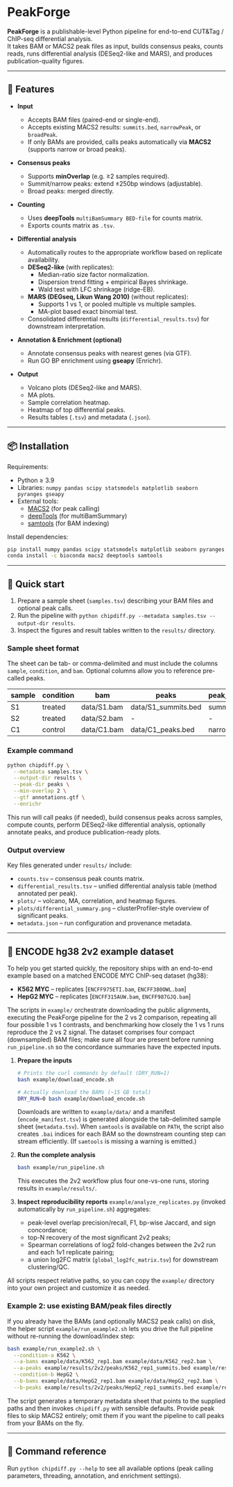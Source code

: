 # PeakForge

**PeakForge** is a publishable-level Python pipeline for end-to-end CUT&Tag / ChIP-seq differential analysis.  
It takes BAM or MACS2 peak files as input, builds consensus peaks, counts reads, runs differential analysis (DESeq2-like and MARS), and produces publication-quality figures.

---

## 🚀 Features

- **Input**
  - Accepts BAM files (paired-end or single-end).
  - Accepts existing MACS2 results: `summits.bed`, `narrowPeak`, or `broadPeak`.
  - If only BAMs are provided, calls peaks automatically via **MACS2** (supports narrow or broad peaks).

- **Consensus peaks**
  - Supports **minOverlap** (e.g. ≥2 samples required).
  - Summit/narrow peaks: extend ±250bp windows (adjustable).
  - Broad peaks: merged directly.

- **Counting**
  - Uses **deepTools** `multiBamSummary BED-file` for counts matrix.
  - Exports counts matrix as `.tsv`.

- **Differential analysis**
  - Automatically routes to the appropriate workflow based on replicate availability.
  - **DESeq2-like** (with replicates):
    - Median-ratio size factor normalization.
    - Dispersion trend fitting + empirical Bayes shrinkage.
    - Wald test with LFC shrinkage (ridge-EB).
  - **MARS (DEGseq, Likun Wang 2010)** (without replicates):
    - Supports 1 vs 1, or pooled multiple vs multiple samples.
    - MA-plot based exact binomial test.
  - Consolidated differential results (`differential_results.tsv`) for downstream interpretation.

- **Annotation & Enrichment (optional)**
  - Annotate consensus peaks with nearest genes (via GTF).
  - Run GO BP enrichment using **gseapy** (Enrichr).

- **Output**
  - Volcano plots (DESeq2-like and MARS).
  - MA plots.
  - Sample correlation heatmap.
  - Heatmap of top differential peaks.
  - Results tables (`.tsv`) and metadata (`.json`).

---

## 📦 Installation

Requirements:

- Python ≥ 3.9
- Libraries: `numpy pandas scipy statsmodels matplotlib seaborn pyranges gseapy`
- External tools:
  - [MACS2](https://github.com/macs3-project/MACS) (for peak calling)
  - [deepTools](https://deeptools.readthedocs.io/en/develop/) (for multiBamSummary)
  - [samtools](http://www.htslib.org/) (for BAM indexing)

Install dependencies:

```bash
pip install numpy pandas scipy statsmodels matplotlib seaborn pyranges gseapy
conda install -c bioconda macs2 deeptools samtools
```

---

## 🧪 Quick start

1. Prepare a sample sheet (`samples.tsv`) describing your BAM files and optional peak calls.
2. Run the pipeline with `python chipdiff.py --metadata samples.tsv --output-dir results`.
3. Inspect the figures and result tables written to the `results/` directory.

### Sample sheet format

The sheet can be tab- or comma-delimited and must include the columns `sample`, `condition`, and `bam`. Optional columns allow you to reference pre-called peaks.

| sample | condition | bam             | peaks                 | peak_type |
|--------|-----------|-----------------|-----------------------|-----------|
| S1     | treated   | data/S1.bam     | data/S1_summits.bed   | summit    |
| S2     | treated   | data/S2.bam     | -                     | -         |
| C1     | control   | data/C1.bam     | data/C1_peaks.bed     | narrow    |

### Example command

```bash
python chipdiff.py \
  --metadata samples.tsv \
  --output-dir results \
  --peak-dir peaks \
  --min-overlap 2 \
  --gtf annotations.gtf \
  --enrichr
```

This run will call peaks (if needed), build consensus peaks across samples, compute counts, perform DESeq2-like differential analysis, optionally annotate peaks, and produce publication-ready plots.

### Output overview

Key files generated under `results/` include:

- `counts.tsv` – consensus peak counts matrix.
- `differential_results.tsv` – unified differential analysis table (method annotated per peak).
- `plots/` – volcano, MA, correlation, and heatmap figures.
- `plots/differential_summary.png` – clusterProfiler-style overview of significant peaks.
- `metadata.json` – run configuration and provenance metadata.

---

## 🧬 ENCODE hg38 2v2 example dataset

To help you get started quickly, the repository ships with an end-to-end example based on a matched ENCODE MYC ChIP-seq dataset (hg38):

- **K562 MYC** – replicates [`ENCFF975ETI.bam`, `ENCFF380OWL.bam`]
- **HepG2 MYC** – replicates [`ENCFF315AUW.bam`, `ENCFF987GJQ.bam`]

The scripts in `example/` orchestrate downloading the public alignments, executing the PeakForge pipeline for the 2 vs 2 comparison, repeating all four possible 1 vs 1 contrasts, and benchmarking how closely the 1 vs 1 runs reproduce the 2 vs 2 signal. The dataset comprises four compact (downsampled) BAM files; make sure all four are present before running `run_pipeline.sh` so the concordance summaries have the expected inputs.

1. **Prepare the inputs**
   ```bash
   # Prints the curl commands by default (DRY_RUN=1)
   bash example/download_encode.sh

   # Actually download the BAMs (~15 GB total)
   DRY_RUN=0 bash example/download_encode.sh
   ```
   Downloads are written to `example/data/` and a manifest (`encode_manifest.tsv`) is generated alongside the tab-delimited sample sheet (`metadata.tsv`).
   When `samtools` is available on `PATH`, the script also creates `.bai` indices for each BAM so the downstream counting step can stream efficiently. (If `samtools` is missing a warning is emitted.)

2. **Run the complete analysis**
   ```bash
   bash example/run_pipeline.sh
   ```
   This executes the 2v2 workflow plus four one-vs-one runs, storing results in `example/results/`.

3. **Inspect reproducibility reports**
   `example/analyze_replicates.py` (invoked automatically by `run_pipeline.sh`) aggregates:
   - peak-level overlap precision/recall, F1, bp-wise Jaccard, and sign concordance;
   - top-N recovery of the most significant 2v2 peaks;
   - Spearman correlations of log2 fold-changes between the 2v2 run and each 1v1 replicate pairing;
   - a union log2FC matrix (`global_log2fc_matrix.tsv`) for downstream clustering/QC.

All scripts respect relative paths, so you can copy the `example/` directory into your own project and customize it as needed.

### Example 2: use existing BAM/peak files directly

If you already have the BAMs (and optionally MACS2 peak calls) on disk, the
helper script `example/run_example2.sh` lets you drive the full pipeline
without re-running the download/index step:

```bash
bash example/run_example2.sh \
  --condition-a K562 \
  --a-bams example/data/K562_rep1.bam example/data/K562_rep2.bam \
  --a-peaks example/results/2v2/peaks/K562_rep1_summits.bed example/results/2v2/peaks/K562_rep2_summits.bed \
  --condition-b HepG2 \
  --b-bams example/data/HepG2_rep1.bam example/data/HepG2_rep2.bam \
  --b-peaks example/results/2v2/peaks/HepG2_rep1_summits.bed example/results/2v2/peaks/HepG2_rep2_summits.bed
```

The script generates a temporary metadata sheet that points to the supplied
paths and then invokes `chipdiff.py` with sensible defaults. Provide peak files
to skip MACS2 entirely; omit them if you want the pipeline to call peaks from
your BAMs on the fly.

---

## 🔧 Command reference

Run `python chipdiff.py --help` to see all available options (peak calling parameters, threading, annotation, and enrichment settings).
